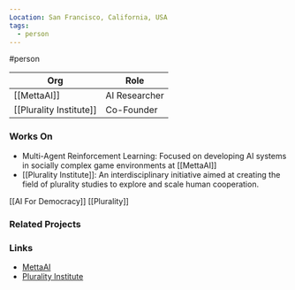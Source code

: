 ```yaml
---
Location: San Francisco, California, USA
tags:
  - person
---
```

#person

| Org                         | Role                               |
| --------------------------- | ---------------------------------- |
| [[MettaAI]]                 | AI Researcher                      |
| [[Plurality Institute]]     | Co-Founder                         |

### Works On

- Multi-Agent Reinforcement Learning: Focused on developing AI systems in socially complex game environments at [[MettaAI]]
- [[Plurality Institute]]: An interdisciplinary initiative aimed at creating the field of plurality studies to explore and scale human cooperation.

[[AI For Democracy]]
[[Plurality]]

### Related Projects


### Links

- [MettaAI](https://github.com/daveey/metta)
- [Plurality Institute](plurality.institute)